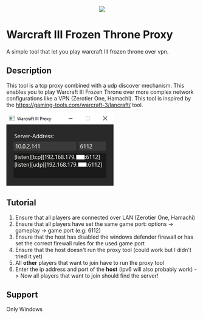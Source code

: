 <p align="center">
  <img src="https://upload.wikimedia.org/wikipedia/de/9/96/FrozenThroneLogo.gif?raw=true" width="300" /> 
</p>

# Warcraft III Frozen Throne Proxy 
A simple tool that let you play warcraft III frozen throne over vpn.

## Description 
This tool is a tcp proxy combined with a udp discover mechanism. This enables you to play Warcraft III Frozen Throne over more complex network configurations like a VPN (Zerotier One, Hamachi). This tool is inspired by the https://gaming-tools.com/warcraft-3/lancraft/ tool.

![alt text](https://raw.githubusercontent.com/exellian/wc3-ft-proxy/main/assets/example.png?raw=true)



## Tutorial
1. Ensure that all players are connected over LAN (Zerotier One, Hamachi)
2. Ensure that all players have set the same game port: options -> gameplay -> game port (e.g: 6112)
3. Ensure that the host has disabled the windows defender firewall or has set the correct firewall rules for the used game port
4. Ensure that the host doesn't run the proxy tool (could work but I didn't tried it yet)
5. All **other** players that want to join have to run the proxy tool
6. Enter the ip address and port of the **host** (ipv6 will also probably work)
-> Now all players that want to join should find the server!

## Support
Only Windows
